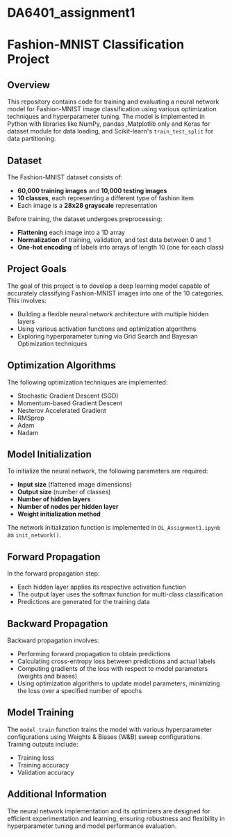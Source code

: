 # DA6401_assignment1
# Fashion-MNIST Classification Project

## Overview
This repository contains code for training and evaluating a neural network model for Fashion-MNIST image classification using various optimization techniques and hyperparameter tuning. The model is implemented in Python with libraries like NumPy, pandas ,Matplotlib only and Keras for dataset module for data loading, and Scikit-learn's `train_test_split` for data partitioning.

## Dataset
The Fashion-MNIST dataset consists of:
- **60,000 training images** and **10,000 testing images**
- **10 classes**, each representing a different type of fashion item
- Each image is a **28x28 grayscale** representation

Before training, the dataset undergoes preprocessing:
- **Flattening** each image into a 1D array
- **Normalization** of training, validation, and test data between 0 and 1
- **One-hot encoding** of labels into arrays of length 10 (one for each class)

## Project Goals
The goal of this project is to develop a deep learning model capable of accurately classifying Fashion-MNIST images into one of the 10 categories. This involves:
- Building a flexible neural network architecture with multiple hidden layers
- Using various activation functions and optimization algorithms
- Exploring hyperparameter tuning via Grid Search and Bayesian Optimization techniques

## Optimization Algorithms
The following optimization techniques are implemented:
- Stochastic Gradient Descent (SGD)
- Momentum-based Gradient Descent
- Nesterov Accelerated Gradient
- RMSprop
- Adam
- Nadam

## Model Initialization
To initialize the neural network, the following parameters are required:
- **Input size** (flattened image dimensions)
- **Output size** (number of classes)
- **Number of hidden layers**
- **Number of nodes per hidden layer**
- **Weight initialization method**

The network initialization function is implemented in `DL_Assignment1.ipynb` as `init_network()`.

## Forward Propagation
In the forward propagation step:
- Each hidden layer applies its respective activation function
- The output layer uses the softmax function for multi-class classification
- Predictions are generated for the training data

## Backward Propagation
Backward propagation involves:
- Performing forward propagation to obtain predictions
- Calculating cross-entropy loss between predictions and actual labels
- Computing gradients of the loss with respect to model parameters (weights and biases)
- Using optimization algorithms to update model parameters, minimizing the loss over a specified number of epochs

## Model Training
The `model_train` function trains the model with various hyperparameter configurations using Weights & Biases (W&B) sweep configurations. Training outputs include:
- Training loss
- Training accuracy
- Validation accuracy

## Additional Information
The neural network implementation and its optimizers are designed for efficient experimentation and learning, ensuring robustness and flexibility in hyperparameter tuning and model performance evaluation.



